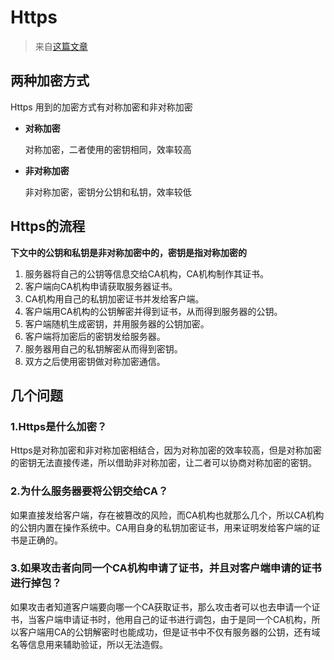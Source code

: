 # Https

> 来自[这篇文章](https://mp.weixin.qq.com/s/DGIkZT26CBafJzpQgrqqdQ)



## 两种加密方式

Https 用到的加密方式有对称加密和非对称加密

* **对称加密**

  对称加密，二者使用的密钥相同，效率较高

* **非对称加密**

  非对称加密，密钥分公钥和私钥，效率较低



## Https的流程

**下文中的公钥和私钥是非对称加密中的，密钥是指对称加密的**

1. 服务器将自己的公钥等信息交给CA机构，CA机构制作其证书。
2. 客户端向CA机构申请获取服务器证书。
3. CA机构用自己的私钥加密证书并发给客户端。
4. 客户端用CA机构的公钥解密并得到证书，从而得到服务器的公钥。
5. 客户端随机生成密钥，并用服务器的公钥加密。
6. 客户端将加密后的密钥发给服务器。
7. 服务器用自己的私钥解密从而得到密钥。
8. 双方之后使用密钥做对称加密通信。



## 几个问题

### 1.Https是什么加密？

Https是对称加密和非对称加密相结合，因为对称加密的效率较高，但是对称加密的密钥无法直接传递，所以借助非对称加密，让二者可以协商对称加密的密钥。



### 2.为什么服务器要将公钥交给CA？

如果直接发给客户端，存在被篡改的风险，而CA机构也就那么几个，所以CA机构的公钥内置在操作系统中。CA用自身的私钥加密证书，用来证明发给客户端的证书是正确的。



### 3.如果攻击者向同一个CA机构申请了证书，并且对客户端申请的证书进行掉包？

如果攻击者知道客户端要向哪一个CA获取证书，那么攻击者可以也去申请一个证书，当客户端申请证书时，他用自己的证书进行调包，由于是同一个CA机构，所以客户端用CA的公钥解密时也能成功，但是证书中不仅有服务器的公钥，还有域名等信息用来辅助验证，所以无法造假。



